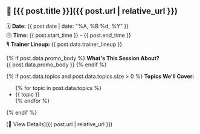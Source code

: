 ## 🔹 [{{ post.title }}]({{ post.url | relative_url }})

🗓️ **Date:** {{ post.date | date: "%A, %B %d, %Y" }}  
🕒 **Time:** {{ post.start_time }} – {{ post.end_time }}  
🎙️ **Trainer Lineup:** {{ post.data.trainer_lineup }}

{% if post.data.promo_body %}
**What's This Session About?**  
{{ post.data.promo_body }}
{% endif %}

{% if post.data.topics and post.data.topics.size > 0 %}
**Topics We'll Cover:**
<ul>
  {% for topic in post.data.topics %}
    <li>{{ topic }}</li>
  {% endfor %}
</ul>
{% endif %}

[🔗 View Details]({{ post.url | relative_url }})
